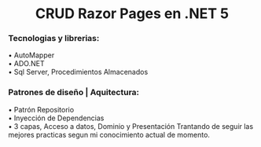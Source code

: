 <h1 align="center">CRUD Razor Pages en .NET 5</h1>

<h3>Tecnologias y librerias:</h3>

• AutoMapper </br>
• ADO.NET </br>
• Sql Server, Procedimientos Almacenados </br>

<h3>Patrones de diseño | Aquitectura:</h3>

• Patrón Repositorio </br>
• Inyección de Dependencias </br>
• 3 capas, Acceso a datos, Dominio y Presentación
Trantando de seguir las mejores practicas segun mi conocimiento actual de momento.

